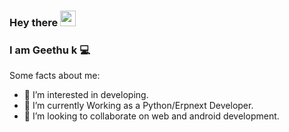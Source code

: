 
### Hey there <img src="https://media.giphy.com/media/hvRJCLFzcasrR4ia7z/giphy.gif" width="25px">
### I am Geethu k :computer:

Some facts about me:

- 👀 I’m interested in developing.
- 🌱 I’m currently Working as a Python/Erpnext Developer.
- 💞️ I’m looking to collaborate on web and android development.
